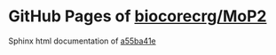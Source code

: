 GitHub Pages of [biocorecrg/MoP2](https://github.com/biocorecrg/MoP2.git)
===
Sphinx html documentation of [a55ba41e](https://github.com/biocorecrg/MoP2/tree/a55ba41e992313794f86b3365eb12c717a3c15f5)
